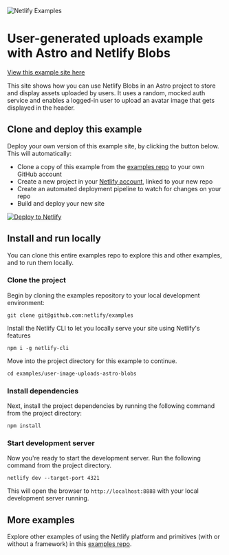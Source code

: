 ![Netlify Examples](https://github.com/netlify/examples/assets/5865/4145aa2f-b915-404f-af02-deacee24f7bf)

# User-generated uploads example with Astro and Netlify Blobs

[View this example site here](https://example-user-uploads-astro-blobs.netlify.app/)

This site shows how you can use Netlify Blobs in an Astro project to store and display assets uploaded by users. It uses a random, mocked auth service and enables a logged-in user to upload an avatar image that gets displayed in the header.

## Clone and deploy this example

Deploy your own version of this example site, by clicking the button below. This will automatically:

- Clone a copy of this example from the [examples repo](https://github.com/netlify/examples) to your own GitHub account
- Create a new project in your [Netlify account](https://app.netlify.com/?utm_medium=social&utm_source=github&utm_campaign=devex-ph&utm_content=devex-examples), linked to your new repo
- Create an automated deployment pipeline to watch for changes on your repo
- Build and deploy your new site

[![Deploy to Netlify](https://www.netlify.com/img/deploy/button.svg)](https://app.netlify.com/start/deploy?repository=https://github.com/netlify/examples/&create_from_path=examples/user-image-uploads-astro-blobs&utm_campaign=netlify-examples)

## Install and run locally

You can clone this entire examples repo to explore this and other examples, and to run them locally.

### Clone the project

Begin by cloning the examples repository to your local development environment:

    git clone git@github.com:netlify/examples

Install the Netlify CLI to let you locally serve your site using Netlify's features

    npm i -g netlify-cli

Move into the project directory for this example to continue.

    cd examples/user-image-uploads-astro-blobs

### Install dependencies

Next, install the project dependencies by running the following command from the project directory:

    npm install

### Start development server

Now you're ready to start the development server. Run the following command from the project directory.

    netlify dev --target-port 4321

This will open the browser to `http://localhost:8888` with your local development server running.

## More examples

Explore other examples of using the Netlify platform and primitives (with or without a framework) in this [examples repo](https://github.com/netlify/examples).
